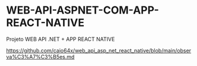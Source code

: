 # WEB-API-ASPNET-COM-APP-REACT-NATIVE
Projeto WEB API .NET + APP REACT NATIVE


https://github.com/caio64x/web_api_asp_net_react_native/blob/main/observa%C3%A7%C3%B5es.md
